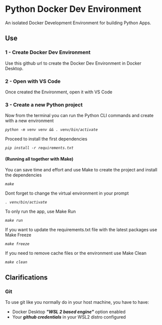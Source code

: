 # Python Docker Dev Environment

An isolated Docker Development Environment for building Python Apps.

## Use

### 1 - Create Docker Dev Environment

Use this github url to create the Docker Dev Environment in Docker Desktop.

### 2 - Open with VS Code

Once created the Environment, open it with VS Code

### 3 - Create a new Python project

Now from the terminal you can run the Python CLI commands and create with a new environment

*`python -m venv venv && . venv/bin/activate`*

Proceed to install the first dependencies

*`pip install -r requirements.txt`*

#### (Running all together with Make)

You can save time and effort and use Make to create the project and install the dependencies

*`make`*

Dont forget to change the virtual environment in your prompt

*`. venv/bin/activate`*

To only run the app, use Make Run

*`make run`*

If you want to update the requirements.txt file with the latest packages use Make Freeze

*`make freeze`*

If you need to remove cache files or the environment use Make Clean

*`make clean`*




## Clarifications

### Git

To use git like you normally do in your host machine, you have to have:
- Docker Desktop ***"WSL 2 based engine"*** option enabled
- Your ***github credentials*** in your WSL2 distro configured